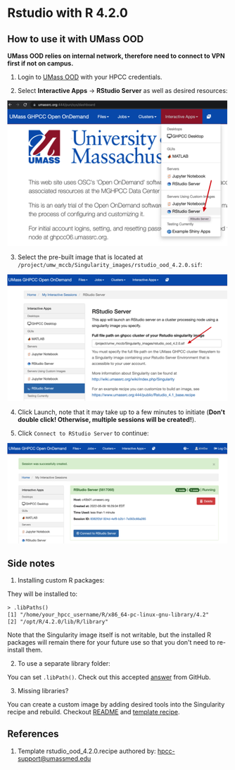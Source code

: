 # Rstudio with R 4.2.0

## How to use it with UMass OOD
**UMass OOD relies on internal network, therefore need to connect to VPN first if not on campus.**
1. Login to [UMass OOD](https://www.umassrc.org:444/) with your HPCC credentials.

2. Select **Interactive Apps** -> **RStudio Server** as well as desired resources:
  <img src="imgs/img01.png" width="500">

3. Select the pre-built image that is located at `/project/umw_mccb/Singularity_images/rstudio_ood_4.2.0.sif`:
  <img src="imgs/img02.png" width="500">

4. Click Launch, note that it may take up to a few minutes to initiate (**Don't double click! Otherwise, multiple sessions will be created!**).

5. Click `Connect to RStudio Server` to continue:
  <img src="imgs/img03.png" width="500">

## Side notes
1.  Installing custom R packages:

They will be installed to:
```
> .libPaths()
[1] "/home/your_hpcc_username/R/x86_64-pc-linux-gnu-library/4.2"
[2] "/opt/R/4.2.0/lib/R/library"
```
Note that the Singularity image itself is not writable, but the installed R packages will remain there for your future use so that you don't need to re-install them.

2.  To use a separate library folder:

You can set `.libPath()`. Check out this accepted [answer](https://stackoverflow.com/questions/15170399/change-r-default-library-path-using-libpaths-in-rprofile-site-fails-to-work) from GitHub.

3.  Missing libraries?

You can create a custom image by adding desired tools into the Singularity recipe and rebuild. Checkout [README](../README.md) and [template recipe](rstudio_ood_4.2.0.recipe).

## References
1. Template rstudio_ood_4.2.0.recipe authored by: hpcc-support@umassmed.edu
